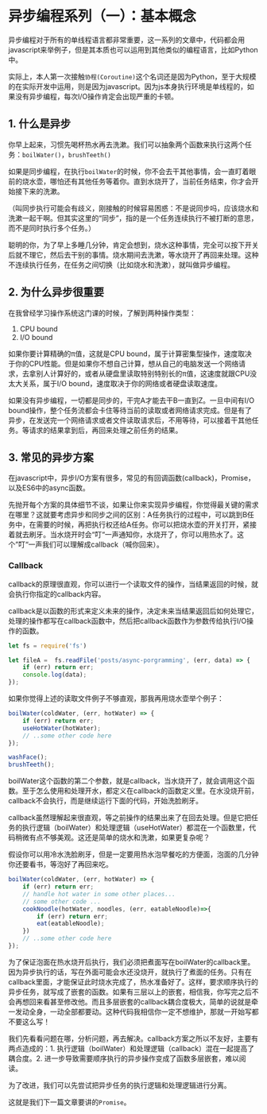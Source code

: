 # 异步编程系列（一）：基本概念

异步编程对于所有的单线程语言都非常重要，这一系列的文章中，代码都会用javascript来举例子，但是其本质也可以运用到其他类似的编程语言，比如Python中。

实际上，本人第一次接触`协程(Coroutine)`这个名词还是因为Python，至于大规模的在实际开发中运用，则是因为javascript。因为js本身执行环境是单线程的，如果没有异步编程，每次I/O操作肯定会出现严重的卡顿。

## 1. 什么是异步

你早上起来，习惯先喝杯热水再去洗漱。我们可以抽象两个函数来执行这两个任务：`boilWater()`，`brushTeeth()`  

如果是同步编程，在执行`boilWater`的时候，你不会去干其他事情，会一直盯着眼前的烧水壶，哪怕还有其他任务等着你。直到水烧开了，当前任务结束，你才会开始接下来的洗漱。

（叫同步执行可能会有歧义，刚接触的时候容易困惑：不是说同步吗，应该烧水和洗漱一起干啊。但其实这里的“同步”，指的是一个任务连续执行不被打断的意思，而不是同时执行多个任务。）

聪明的你，为了早上多睡几分钟，肯定会想到，烧水这种事情，完全可以按下开关后就不理它，然后去干别的事情。烧水期间去洗漱，等水烧开了再回来处理。这种不连续执行任务，在任务之间切换（比如烧水和洗漱），就叫做异步编程。

## 2. 为什么异步很重要

在我曾经学习操作系统这门课的时候，了解到两种操作类型：  
1. CPU bound
2. I/O bound

如果你要计算精确的π值，这就是CPU bound，属于计算密集型操作，速度取决于你的CPU性能。但是如果你不想自己计算，想从自己的电脑发送一个网络请求，去拿别人计算好的，或者从硬盘里读取特别特别长的π值，这速度就跟CPU没太大关系，属于I/O bound，速度取决于你的网络或者硬盘读取速度。

如果没有异步编程，一切都是同步的，干完A才能去干B一直到Z。一旦中间有I/O bound操作，整个任务流都会卡住等待当前的读取或者网络请求完成。但是有了异步，在发送完一个网络请求或者文件读取请求后，不用等待，可以接着干其他任务。等请求的结果拿到后，再回来处理之前任务的结果。

## 3. 常见的异步方案

在javascript中，异步I/O方案有很多，常见的有回调函数(callback)，Promise，以及ES6中的async函数。

先抛开每个方案的具体细节不谈，如果让你来实现异步编程，你觉得最关键的需求在哪里？这就要考虑异步和同步之间的区别：A任务执行的过程中，可以跳到B任务中，在需要的时候，再把执行权还给A任务。你可以把烧水壶的开关打开，紧接着就去刷牙。当水烧开时会“叮“一声通知你，水烧开了，你可以用热水了。这个”叮“一声我们可以理解成callback（喊你回来）。

### Callback
callback的原理很直观，你可以进行一个读取文件的操作，当结果返回的时候，就会执行你指定的callback内容。

callback是以函数的形式来定义未来的操作，决定未来当结果返回后如何处理它，处理的操作都写在callback函数中，然后把callback函数作为参数传给执行I/O操作的函数。

```javascript
let fs = require('fs')

let fileA =  fs.readFile('posts/async-porgramming', (err, data) => {
    if (err) return err;
    console.log(data);
});
```
如果你觉得上述的读取文件例子不够直观，那我再用烧水壶举个例子：
```javascript
boilWater(coldWater, (err, hotWater) => {
    if (err) return err;
    useHotWater(hotWater);
    // ..some other code here
});

washFace();
brushTeeth();
```
boilWater这个函数的第二个参数，就是callback，当水烧开了，就会调用这个函数。至于怎么使用和处理开水，都定义在callback的函数定义里。在水没烧开前，callback不会执行，而是继续运行下面的代码，开始洗脸刷牙。

callback虽然理解起来很直观，等之前操作的结果出来了在回去处理。但是它把任务的执行逻辑（boilWater）和处理逻辑（useHotWater）都混在一个函数里，代码稍微有点不够美观。这还是简单的烧水和洗漱，如果更复杂呢？

假设你可以用冷水洗脸刷牙，但是一定要用热水泡早餐吃的方便面，泡面的几分钟你还要看书，等泡好了再回来吃。
```javascript
boilWater(coldWater, (err, hotWater) => {
    if (err) return err;
    // handle hot water in some other places...
    // some other code ...
    cookNoodle(hotWater, noodles, (err, eatableNoodle)=>{
        if (err) return err;
        eat(eatableNoodle);
    })
    // ..some other code here
});
```
为了保证泡面在热水烧开后执行，我们必须把煮面写在boilWater的callback里。因为异步执行的话，写在外面可能会水还没烧开，就执行了煮面的任务。只有在callback里面，才能保证此时烧水完成了，热水准备好了。这样，要求顺序执行的异步任务，就写成了嵌套的函数。如果有三层以上的嵌套，相信我，你写完之后不会再想回来看甚至修改他。而且多层嵌套的callback耦合度极大，简单的说就是牵一发动全身，一动全部都要动。这种代码我相信你一定不想维护，那就一开始写都不要这么写！

我们先看看问题在哪，分析问题，再去解决。callback方案之所以不友好，主要有两点造成的：1. 执行逻辑（boilWater）和处理逻辑（callback）混在一起提高了耦合度。2. 进一步导致需要顺序执行的异步操作变成了函数多层嵌套，难以阅读。

为了改进，我们可以先尝试把异步任务的执行逻辑和处理逻辑进行分离。  

这就是我们下一篇文章要讲的`Promise`。










